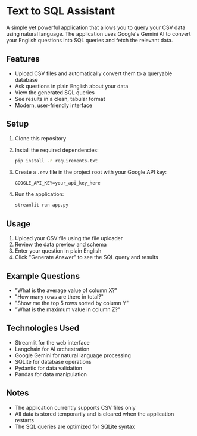 # Text to SQL Assistant

A simple yet powerful application that allows you to query your CSV data using natural language. The application uses Google's Gemini AI to convert your English questions into SQL queries and fetch the relevant data.

## Features

- Upload CSV files and automatically convert them to a queryable database
- Ask questions in plain English about your data
- View the generated SQL queries
- See results in a clean, tabular format
- Modern, user-friendly interface

## Setup

1. Clone this repository
2. Install the required dependencies:
   ```bash
   pip install -r requirements.txt
   ```

3. Create a `.env` file in the project root with your Google API key:
   ```
   GOOGLE_API_KEY=your_api_key_here
   ```

4. Run the application:
   ```bash
   streamlit run app.py
   ```

## Usage

1. Upload your CSV file using the file uploader
2. Review the data preview and schema
3. Enter your question in plain English
4. Click "Generate Answer" to see the SQL query and results

## Example Questions

- "What is the average value of column X?"
- "How many rows are there in total?"
- "Show me the top 5 rows sorted by column Y"
- "What is the maximum value in column Z?"

## Technologies Used

- Streamlit for the web interface
- Langchain for AI orchestration
- Google Gemini for natural language processing
- SQLite for database operations
- Pydantic for data validation
- Pandas for data manipulation

## Notes

- The application currently supports CSV files only
- All data is stored temporarily and is cleared when the application restarts
- The SQL queries are optimized for SQLite syntax 